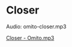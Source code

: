 # Closer

Audio: omito-closer.mp3

[Closer - Omito.mp3](Closer%206530626dbdff40ac9ec43a62e88f2b5b/Closer_-_Omito.mp3)